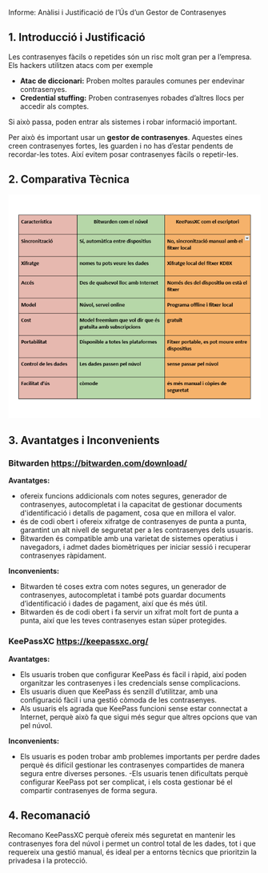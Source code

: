 
Informe: Anàlisi i Justificació de l’Ús d’un Gestor de Contrasenyes

## 1. Introducció i Justificació

Les contrasenyes fàcils o repetides són un risc molt gran per a l’empresa. Els hackers utilitzen atacs com per exemple

- **Atac de diccionari:** Proben moltes paraules comunes per endevinar contrasenyes.
- **Credential stuffing:** Proben contrasenyes robades d’altres llocs per accedir als comptes.

Si això passa, poden entrar als sistemes i robar informació important.

Per això és important usar un **gestor de contrasenyes**. Aquestes eines creen contrasenyes fortes, les guarden i no has d’estar pendents de recordar-les totes. Així evitem posar contrasenyes fàcils o repetir-les.

## 2. Comparativa Tècnica

![Comparativa](img/imatge1.png)

## 3. Avantatges i Inconvenients

### Bitwarden https://bitwarden.com/download/

**Avantatges:**

- ofereix funcions addicionals com notes segures, generador de contrasenyes, autocompletat i la capacitat de gestionar documents d'identificació i detalls de pagament, cosa que en millora el valor.
- és de codi obert i ofereix xifratge de contrasenyes de punta a punta, garantint un alt nivell de seguretat per a les contrasenyes dels usuaris.
- Bitwarden és compatible amb una varietat de sistemes operatius i navegadors, i admet dades biomètriques per iniciar sessió i recuperar contrasenyes ràpidament.

**Inconvenients:**

- Bitwarden té coses extra com notes segures, un generador de contrasenyes, autocompletat i també pots guardar documents d’identificació i dades de pagament, així que és més útil.
- Bitwarden és de codi obert i fa servir un xifrat molt fort de punta a punta, així que les teves contrasenyes estan súper protegides.

### KeePassXC https://keepassxc.org/

**Avantatges:**

- Els usuaris troben que configurar KeePass és fàcil i ràpid, així poden organitzar les contrasenyes i les credencials sense complicacions.
- Els usuaris diuen que KeePass és senzill d’utilitzar, amb una configuració fàcil i una gestió còmoda de les contrasenyes.
- Als usuaris els agrada que KeePass funcioni sense estar connectat a Internet, perquè això fa que sigui més segur que altres opcions que van pel núvol.

**Inconvenients:**

- Els usuaris es poden trobar amb problemes importants per perdre dades perquè és difícil gestionar les contrasenyes compartides de manera segura entre diverses persones.
-Els usuaris tenen dificultats perquè configurar KeePass pot ser complicat, i els costa gestionar bé el compartir contrasenyes de forma segura.

## 4. Recomanació

Recomano KeePassXC perquè ofereix més seguretat en mantenir les contrasenyes fora del núvol i permet un control total de les dades, tot i que requereix una gestió manual, és ideal per a entorns tècnics que prioritzin la privadesa i la protecció.




